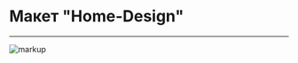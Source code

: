 # Макет "Home-Design"

---

![markup](https://github.com/https://github.com/ArtemChubatyi/home-dsgn/blob/master/dsgn-preview.jpg "Превью макета")
